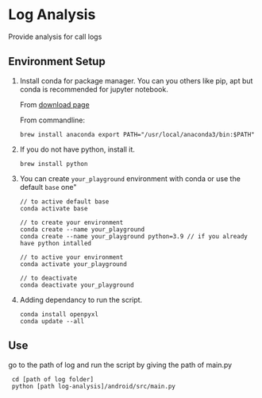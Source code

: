 # Log Analysis
Provide analysis for call logs

## Environment Setup
1. Install conda for package manager. You can you others like pip, apt but conda is recommended for jupyter notebook.

   From [download page](https://www.anaconda.com/download)
   
   From commandline:
   ```
   brew install anaconda export PATH="/usr/local/anaconda3/bin:$PATH"
   ```
2. If you do not have python, install it.
   ```
   brew install python
   ```
3. You can create `your_playground` environment with conda or use the default `base` one"
   ```
   // to active default base
   conda activate base 

   // to create your environment
   conda create --name your_playground
   conda create --name your_playground python=3.9 // if you already have python intalled

   // to active your environment 
   conda activate your_playground

   // to deactivate
   conda deactivate your_playground
   ```
4. Adding dependancy to run the script.
   ```
   conda install openpyxl
   conda update --all
   ```

## Use
  go to the path of log and run the script by giving the path of main.py 
  ```
   cd [path of log folder]
   python [path log-analysis]/android/src/main.py
   ```

